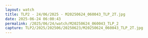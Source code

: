 ```yaml
---
layout: watch
title: TLP2 - 24/06/2025 - M20250624_060043_TLP_2T.jpg
date: 2025-06-24 06:00:43
permalink: /2025/06/24/watch/M20250624_060043_TLP_2
capture: TLP2/2025/202506/20250623/M20250624_060043_TLP_2T.jpg
---
```

